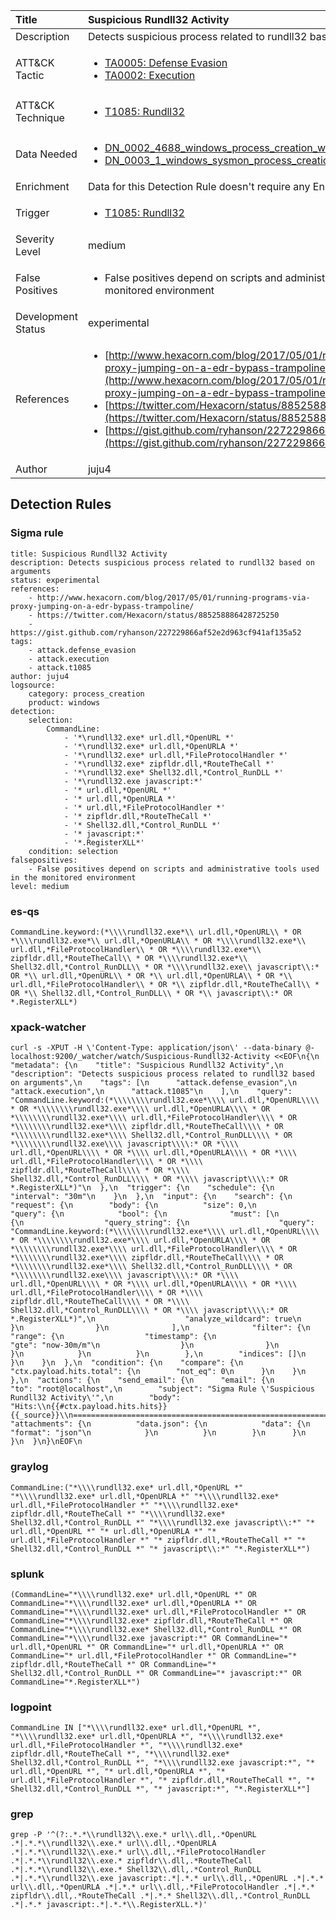 | Title                | Suspicious Rundll32 Activity                                                                                                                                                 |
|:---------------------|:------------------------------------------------------------------------------------------------------------------------------------------------------------|
| Description          | Detects suspicious process related to rundll32 based on arguments                                                                                                                                           |
| ATT&amp;CK Tactic    |  <ul><li>[TA0005: Defense Evasion](https://attack.mitre.org/tactics/TA0005)</li><li>[TA0002: Execution](https://attack.mitre.org/tactics/TA0002)</li></ul>  |
| ATT&amp;CK Technique | <ul><li>[T1085: Rundll32](https://attack.mitre.org/techniques/T1085)</li></ul>  |
| Data Needed          | <ul><li>[DN_0002_4688_windows_process_creation_with_commandline](../Data_Needed/DN_0002_4688_windows_process_creation_with_commandline.md)</li><li>[DN_0003_1_windows_sysmon_process_creation](../Data_Needed/DN_0003_1_windows_sysmon_process_creation.md)</li></ul>  |
| Enrichment           |  Data for this Detection Rule doesn't require any Enrichments.  |
| Trigger              | <ul><li>[T1085: Rundll32](../Triggers/T1085.md)</li></ul>  |
| Severity Level       | medium |
| False Positives      | <ul><li>False positives depend on scripts and administrative tools used in the monitored environment</li></ul>  |
| Development Status   | experimental |
| References           | <ul><li>[http://www.hexacorn.com/blog/2017/05/01/running-programs-via-proxy-jumping-on-a-edr-bypass-trampoline/](http://www.hexacorn.com/blog/2017/05/01/running-programs-via-proxy-jumping-on-a-edr-bypass-trampoline/)</li><li>[https://twitter.com/Hexacorn/status/885258886428725250](https://twitter.com/Hexacorn/status/885258886428725250)</li><li>[https://gist.github.com/ryhanson/227229866af52e2d963cf941af135a52](https://gist.github.com/ryhanson/227229866af52e2d963cf941af135a52)</li></ul>  |
| Author               | juju4 |


## Detection Rules

### Sigma rule

```
title: Suspicious Rundll32 Activity
description: Detects suspicious process related to rundll32 based on arguments
status: experimental
references:
    - http://www.hexacorn.com/blog/2017/05/01/running-programs-via-proxy-jumping-on-a-edr-bypass-trampoline/
    - https://twitter.com/Hexacorn/status/885258886428725250
    - https://gist.github.com/ryhanson/227229866af52e2d963cf941af135a52
tags:
    - attack.defense_evasion
    - attack.execution
    - attack.t1085
author: juju4
logsource:
    category: process_creation
    product: windows
detection:
    selection:
        CommandLine:
            - '*\rundll32.exe* url.dll,*OpenURL *'
            - '*\rundll32.exe* url.dll,*OpenURLA *'
            - '*\rundll32.exe* url.dll,*FileProtocolHandler *'
            - '*\rundll32.exe* zipfldr.dll,*RouteTheCall *'
            - '*\rundll32.exe* Shell32.dll,*Control_RunDLL *'
            - '*\rundll32.exe javascript:*'
            - '* url.dll,*OpenURL *'
            - '* url.dll,*OpenURLA *'
            - '* url.dll,*FileProtocolHandler *'
            - '* zipfldr.dll,*RouteTheCall *'
            - '* Shell32.dll,*Control_RunDLL *'
            - '* javascript:*'
            - '*.RegisterXLL*'
    condition: selection
falsepositives:
    - False positives depend on scripts and administrative tools used in the monitored environment
level: medium

```





### es-qs
    
```
CommandLine.keyword:(*\\\\rundll32.exe*\\ url.dll,*OpenURL\\ * OR *\\\\rundll32.exe*\\ url.dll,*OpenURLA\\ * OR *\\\\rundll32.exe*\\ url.dll,*FileProtocolHandler\\ * OR *\\\\rundll32.exe*\\ zipfldr.dll,*RouteTheCall\\ * OR *\\\\rundll32.exe*\\ Shell32.dll,*Control_RunDLL\\ * OR *\\\\rundll32.exe\\ javascript\\:* OR *\\ url.dll,*OpenURL\\ * OR *\\ url.dll,*OpenURLA\\ * OR *\\ url.dll,*FileProtocolHandler\\ * OR *\\ zipfldr.dll,*RouteTheCall\\ * OR *\\ Shell32.dll,*Control_RunDLL\\ * OR *\\ javascript\\:* OR *.RegisterXLL*)
```


### xpack-watcher
    
```
curl -s -XPUT -H \'Content-Type: application/json\' --data-binary @- localhost:9200/_watcher/watch/Suspicious-Rundll32-Activity <<EOF\n{\n  "metadata": {\n    "title": "Suspicious Rundll32 Activity",\n    "description": "Detects suspicious process related to rundll32 based on arguments",\n    "tags": [\n      "attack.defense_evasion",\n      "attack.execution",\n      "attack.t1085"\n    ],\n    "query": "CommandLine.keyword:(*\\\\\\\\rundll32.exe*\\\\ url.dll,*OpenURL\\\\ * OR *\\\\\\\\rundll32.exe*\\\\ url.dll,*OpenURLA\\\\ * OR *\\\\\\\\rundll32.exe*\\\\ url.dll,*FileProtocolHandler\\\\ * OR *\\\\\\\\rundll32.exe*\\\\ zipfldr.dll,*RouteTheCall\\\\ * OR *\\\\\\\\rundll32.exe*\\\\ Shell32.dll,*Control_RunDLL\\\\ * OR *\\\\\\\\rundll32.exe\\\\ javascript\\\\:* OR *\\\\ url.dll,*OpenURL\\\\ * OR *\\\\ url.dll,*OpenURLA\\\\ * OR *\\\\ url.dll,*FileProtocolHandler\\\\ * OR *\\\\ zipfldr.dll,*RouteTheCall\\\\ * OR *\\\\ Shell32.dll,*Control_RunDLL\\\\ * OR *\\\\ javascript\\\\:* OR *.RegisterXLL*)"\n  },\n  "trigger": {\n    "schedule": {\n      "interval": "30m"\n    }\n  },\n  "input": {\n    "search": {\n      "request": {\n        "body": {\n          "size": 0,\n          "query": {\n            "bool": {\n              "must": [\n                {\n                  "query_string": {\n                    "query": "CommandLine.keyword:(*\\\\\\\\rundll32.exe*\\\\ url.dll,*OpenURL\\\\ * OR *\\\\\\\\rundll32.exe*\\\\ url.dll,*OpenURLA\\\\ * OR *\\\\\\\\rundll32.exe*\\\\ url.dll,*FileProtocolHandler\\\\ * OR *\\\\\\\\rundll32.exe*\\\\ zipfldr.dll,*RouteTheCall\\\\ * OR *\\\\\\\\rundll32.exe*\\\\ Shell32.dll,*Control_RunDLL\\\\ * OR *\\\\\\\\rundll32.exe\\\\ javascript\\\\:* OR *\\\\ url.dll,*OpenURL\\\\ * OR *\\\\ url.dll,*OpenURLA\\\\ * OR *\\\\ url.dll,*FileProtocolHandler\\\\ * OR *\\\\ zipfldr.dll,*RouteTheCall\\\\ * OR *\\\\ Shell32.dll,*Control_RunDLL\\\\ * OR *\\\\ javascript\\\\:* OR *.RegisterXLL*)",\n                    "analyze_wildcard": true\n                  }\n                }\n              ],\n              "filter": {\n                "range": {\n                  "timestamp": {\n                    "gte": "now-30m/m"\n                  }\n                }\n              }\n            }\n          }\n        },\n        "indices": []\n      }\n    }\n  },\n  "condition": {\n    "compare": {\n      "ctx.payload.hits.total": {\n        "not_eq": 0\n      }\n    }\n  },\n  "actions": {\n    "send_email": {\n      "email": {\n        "to": "root@localhost",\n        "subject": "Sigma Rule \'Suspicious Rundll32 Activity\'",\n        "body": "Hits:\\n{{#ctx.payload.hits.hits}}{{_source}}\\n================================================================================\\n{{/ctx.payload.hits.hits}}",\n        "attachments": {\n          "data.json": {\n            "data": {\n              "format": "json"\n            }\n          }\n        }\n      }\n    }\n  }\n}\nEOF\n
```


### graylog
    
```
CommandLine:("*\\\\rundll32.exe* url.dll,*OpenURL *" "*\\\\rundll32.exe* url.dll,*OpenURLA *" "*\\\\rundll32.exe* url.dll,*FileProtocolHandler *" "*\\\\rundll32.exe* zipfldr.dll,*RouteTheCall *" "*\\\\rundll32.exe* Shell32.dll,*Control_RunDLL *" "*\\\\rundll32.exe javascript\\:*" "* url.dll,*OpenURL *" "* url.dll,*OpenURLA *" "* url.dll,*FileProtocolHandler *" "* zipfldr.dll,*RouteTheCall *" "* Shell32.dll,*Control_RunDLL *" "* javascript\\:*" "*.RegisterXLL*")
```


### splunk
    
```
(CommandLine="*\\\\rundll32.exe* url.dll,*OpenURL *" OR CommandLine="*\\\\rundll32.exe* url.dll,*OpenURLA *" OR CommandLine="*\\\\rundll32.exe* url.dll,*FileProtocolHandler *" OR CommandLine="*\\\\rundll32.exe* zipfldr.dll,*RouteTheCall *" OR CommandLine="*\\\\rundll32.exe* Shell32.dll,*Control_RunDLL *" OR CommandLine="*\\\\rundll32.exe javascript:*" OR CommandLine="* url.dll,*OpenURL *" OR CommandLine="* url.dll,*OpenURLA *" OR CommandLine="* url.dll,*FileProtocolHandler *" OR CommandLine="* zipfldr.dll,*RouteTheCall *" OR CommandLine="* Shell32.dll,*Control_RunDLL *" OR CommandLine="* javascript:*" OR CommandLine="*.RegisterXLL*")
```


### logpoint
    
```
CommandLine IN ["*\\\\rundll32.exe* url.dll,*OpenURL *", "*\\\\rundll32.exe* url.dll,*OpenURLA *", "*\\\\rundll32.exe* url.dll,*FileProtocolHandler *", "*\\\\rundll32.exe* zipfldr.dll,*RouteTheCall *", "*\\\\rundll32.exe* Shell32.dll,*Control_RunDLL *", "*\\\\rundll32.exe javascript:*", "* url.dll,*OpenURL *", "* url.dll,*OpenURLA *", "* url.dll,*FileProtocolHandler *", "* zipfldr.dll,*RouteTheCall *", "* Shell32.dll,*Control_RunDLL *", "* javascript:*", "*.RegisterXLL*"]
```


### grep
    
```
grep -P '^(?:.*.*\\rundll32\\.exe.* url\\.dll,.*OpenURL .*|.*.*\\rundll32\\.exe.* url\\.dll,.*OpenURLA .*|.*.*\\rundll32\\.exe.* url\\.dll,.*FileProtocolHandler .*|.*.*\\rundll32\\.exe.* zipfldr\\.dll,.*RouteTheCall .*|.*.*\\rundll32\\.exe.* Shell32\\.dll,.*Control_RunDLL .*|.*.*\\rundll32\\.exe javascript:.*|.*.* url\\.dll,.*OpenURL .*|.*.* url\\.dll,.*OpenURLA .*|.*.* url\\.dll,.*FileProtocolHandler .*|.*.* zipfldr\\.dll,.*RouteTheCall .*|.*.* Shell32\\.dll,.*Control_RunDLL .*|.*.* javascript:.*|.*.*\\.RegisterXLL.*)'
```



